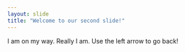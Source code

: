 ```yaml
---
layout: slide
title: "Welcome to our second slide!"
---
```

I am on my way. Really I am.
Use the left arrow to go back!
